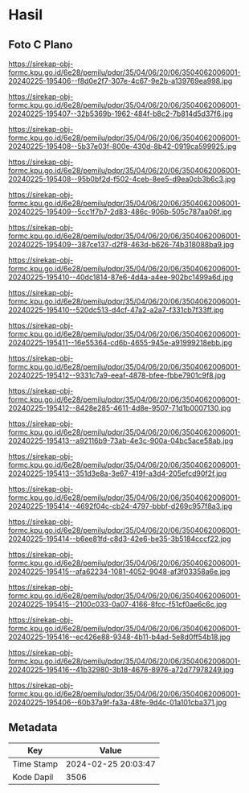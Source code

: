# Hasil

## Foto C Plano

https://sirekap-obj-formc.kpu.go.id/6e28/pemilu/pdpr/35/04/06/20/06/3504062006001-20240225-195406--f8d0e2f7-307e-4c67-9e2b-a139769ea998.jpg

https://sirekap-obj-formc.kpu.go.id/6e28/pemilu/pdpr/35/04/06/20/06/3504062006001-20240225-195407--32b5369b-1962-484f-b8c2-7b814d5d37f6.jpg

https://sirekap-obj-formc.kpu.go.id/6e28/pemilu/pdpr/35/04/06/20/06/3504062006001-20240225-195408--5b37e03f-800e-430d-8b42-0919ca599925.jpg

https://sirekap-obj-formc.kpu.go.id/6e28/pemilu/pdpr/35/04/06/20/06/3504062006001-20240225-195408--95b0bf2d-f502-4ceb-8ee5-d9ea0cb3b6c3.jpg

https://sirekap-obj-formc.kpu.go.id/6e28/pemilu/pdpr/35/04/06/20/06/3504062006001-20240225-195409--5cc1f7b7-2d83-486c-906b-505c787aa06f.jpg

https://sirekap-obj-formc.kpu.go.id/6e28/pemilu/pdpr/35/04/06/20/06/3504062006001-20240225-195409--387ce137-d2f8-463d-b626-74b318088ba9.jpg

https://sirekap-obj-formc.kpu.go.id/6e28/pemilu/pdpr/35/04/06/20/06/3504062006001-20240225-195410--40dc1814-87e6-4d4a-a4ee-902bc1499a6d.jpg

https://sirekap-obj-formc.kpu.go.id/6e28/pemilu/pdpr/35/04/06/20/06/3504062006001-20240225-195410--520dc513-d4cf-47a2-a2a7-f331cb7f33ff.jpg

https://sirekap-obj-formc.kpu.go.id/6e28/pemilu/pdpr/35/04/06/20/06/3504062006001-20240225-195411--16e55364-cd6b-4655-945e-a91999218ebb.jpg

https://sirekap-obj-formc.kpu.go.id/6e28/pemilu/pdpr/35/04/06/20/06/3504062006001-20240225-195412--9331c7a9-eeaf-4878-bfee-fbbe7901c9f8.jpg

https://sirekap-obj-formc.kpu.go.id/6e28/pemilu/pdpr/35/04/06/20/06/3504062006001-20240225-195412--8428e285-4611-4d8e-9507-71d1b0007130.jpg

https://sirekap-obj-formc.kpu.go.id/6e28/pemilu/pdpr/35/04/06/20/06/3504062006001-20240225-195413--a92116b9-73ab-4e3c-900a-04bc5ace58ab.jpg

https://sirekap-obj-formc.kpu.go.id/6e28/pemilu/pdpr/35/04/06/20/06/3504062006001-20240225-195413--351d3e8a-3e67-419f-a3d4-205efcd90f2f.jpg

https://sirekap-obj-formc.kpu.go.id/6e28/pemilu/pdpr/35/04/06/20/06/3504062006001-20240225-195414--4692f04c-cb24-4797-bbbf-d269c957f8a3.jpg

https://sirekap-obj-formc.kpu.go.id/6e28/pemilu/pdpr/35/04/06/20/06/3504062006001-20240225-195414--b6ee81fd-c8d3-42e6-be35-3b5184cccf22.jpg

https://sirekap-obj-formc.kpu.go.id/6e28/pemilu/pdpr/35/04/06/20/06/3504062006001-20240225-195415--afa62234-1081-4052-9048-af3f03358a6e.jpg

https://sirekap-obj-formc.kpu.go.id/6e28/pemilu/pdpr/35/04/06/20/06/3504062006001-20240225-195415--2100c033-0a07-4166-8fcc-f51cf0ae6c6c.jpg

https://sirekap-obj-formc.kpu.go.id/6e28/pemilu/pdpr/35/04/06/20/06/3504062006001-20240225-195416--ec426e88-9348-4b11-b4ad-5e8d0ff54b18.jpg

https://sirekap-obj-formc.kpu.go.id/6e28/pemilu/pdpr/35/04/06/20/06/3504062006001-20240225-195416--41b32980-3b18-4676-8976-a72d77978249.jpg

https://sirekap-obj-formc.kpu.go.id/6e28/pemilu/pdpr/35/04/06/20/06/3504062006001-20240225-195406--60b37a9f-fa3a-48fe-9d4c-01a101cba371.jpg


## Metadata

| Key        | Value               |
| ---------- | ------------------- |
| Time Stamp | 2024-02-25 20:03:47 |
| Kode Dapil | 3506                |



